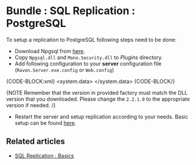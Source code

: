 # Bundle : SQL Replication : PostgreSQL

To setup a replication to PostgreSQL following steps need to be done:

- Download Npgsql from [here](https://github.com/npgsql/npgsql/releases).
- Copy `Npgsql.dll` and `Mono.Security.dll` to _Plugins_ directory.
- Add following configuration to your **server** configuration file (`Raven.Server.exe.config` or `Web.config`)

{CODE-BLOCK:xml}
<system.data>
	<DbProviderFactories>
		<add name="Npgsql Data Provider" invariant="Npgsql" support="FF" description=".Net Framework Data Provider for Postgresql Server" type="Npgsql.NpgsqlFactory, Npgsql, Version=2.2.1.0, Culture=neutral, PublicKeyToken=5d8b90d52f46fda7" />
	</DbProviderFactories>
</system.data>
{CODE-BLOCK/}

{NOTE Remember that the version in provided factory must match the DLL version that you downloaded. Please change the `2.2.1.0` to the appropriate version if needed. /}

- Restart the server and setup replication according to your needs. Basic setup can be found [here](../../../server/bundles/sql-replication/basics#example).

## Related articles

- [SQL Replication : Basics](../../../server/bundles/sql-replication/basics)